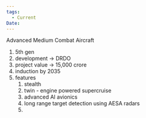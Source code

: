```yaml
---
tags:
  - Current
Date:
---
```

Advanced Medium Combat Aircraft
1. 5th gen
2. development -> DRDO
3. project value -> 15,000 crore
4. induction by 2035
5. features
	1. stealth
	2. twin - engine powered supercruise
	3. advanced AI avionics
	4. long range target detection using AESA radars
	5. 